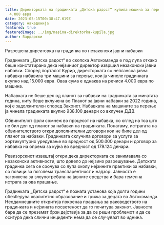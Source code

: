 ```yaml
---
title: Директорката на градинката „Детска радост“ купила машина за перење од
  4.000 евра
date: 2023-05-15T00:38:47.619Z
category: македонија
featured: true
featuredImage: ../img/masina-direktorka-kupila.jpg
author: Вардарски
---
```

Разрешена директорка на градинка по незаконски јавни набавки

Градинката „Детска радост“ во скопска Автокоманда е под лупа откако беше констатирано дека нејзиниот директор извршил незаконски јавни набавки. Според порталот Курир, директорката со непланска јавна набавка набавила три машини за перење, кои ја чинеле градинката вкупно над 15.000 евра. Оваа сума е еднаква на речиси 4.000 евра по машина.

Набавката не беше дел од планот за набавки на градинката за минатата година, ниту беше вклучена во Планот за јавни набавки за 2022 година, кој е задолжителен според Законот. Набавката на машините за перење ја чинела градинката вкупно 938.100 денари со вклучен ДДВ.

Обвинителот фрли сомнеж во процесот на набавка, со оглед на тоа што не бил дел од планот за набавки на градинката. Понатаму, истрагата на обвинителството откри дополнителни договори кои не биле дел од планот за набавки. Градинката склучила договори за услуги за хортикултурно уредување во вредност од 500.000 денари и договор за набавка на опрема за кујна во вредност од 179.124 денари.

Ревизорскиот извештај откри дека директорката се занимавала со незаконски активности, што довело до нејзино разрешување. Детската градинка сега се соочува со лупа околу нејзините практики за набавки, со повици за поголема транспарентност и надзор. Јавноста е загрижена за злоупотребата на јавните средства и бара темелна истрага за ова прашање.

Градинката „Детска радост“ е позната установа која долги години обезбедува квалитетно образование и грижа за децата во Автокоманда. Неодамнешните откритија покренаа прашања за раководството на градинката и нејзината посветеност да го почитува законот. Јавноста бара да се преземат брзи дејствија за да се реши проблемот и да се осигура дека слични инциденти нема да се случуваат во иднина.